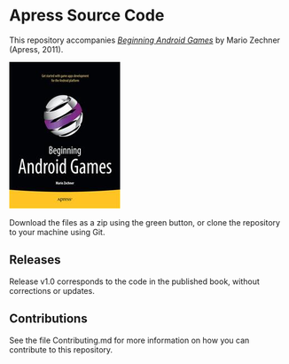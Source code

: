 # Apress Source Code

This repository accompanies [*Beginning Android Games*](http://www.apress.com/9781430230427) by Mario  Zechner (Apress, 2011).

![Cover image](9781430230427.jpg)

Download the files as a zip using the green button, or clone the repository to your machine using Git.

## Releases

Release v1.0 corresponds to the code in the published book, without corrections or updates.

## Contributions

See the file Contributing.md for more information on how you can contribute to this repository.
